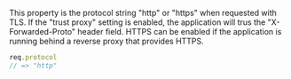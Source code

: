 This property is the protocol string "http" or "https" when requested with TLS.
If the "trust proxy" setting is enabled, the application will trus the "X-Forwarded-Proto" header field.
HTTPS can be enabled if the application is running behind a reverse proxy that provides HTTPS.
<!-- Confirm that this interpretation is correct -->
  
```js
req.protocol
// => "http"
```
